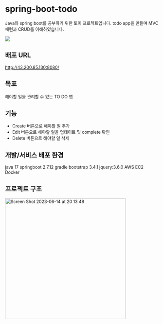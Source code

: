 # spring-boot-todo


Java와 spring boot를 공부하기 위한 토이 프로젝트입니다.
todo app을 만들며 MVC패턴과 CRUD를 이해하였습니다.

![](https://velog.velcdn.com/images/iankimdev/post/23fa0240-d392-471d-931c-e7dc34f6affa/image.png)


## 배포 URL
http://43.200.85.130:8080/

## 목표
해야할 일을 관리할 수 있는 TO DO 앱

## 기능

- Create 버튼으로 해야할 일 추가
- Edit 버튼으로 해야할 일을 업데이트 및 complete 확인
- Delete 버튼으로 해야할 일 삭제

## 개발/서비스 배포 환경 

java 17
springboot 2.7.12
gradle
bootstrap 3.4.1
jquery:3.6.0
AWS EC2
Docker

## 프로젝트 구조
<img width="396" alt="Screen Shot 2023-06-14 at 20 13 48" src="https://github.com/iankimdev/spring-boot-todo/assets/120093816/bb5d465b-e8ed-4f88-bc42-d2a4e74803db">

